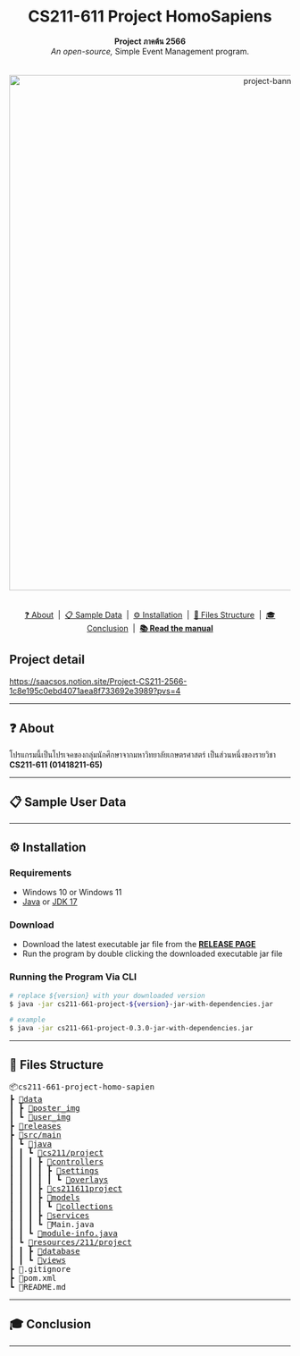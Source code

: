 <h1 align="center">CS211-611 Project HomoSapiens</h1>
<p align="center">
    <b>Project ภาคต้น 2566</b> <br>
    <i>An open-source,</i> Simple Event Management program.<br>
    <br>
    <br><img width="922" alt="project-banner" src="https://github.com/CS211-661/cs211-661-project-homo-sapien/assets/96496274/755eff15-24c0-4a3e-af82-a2097f1768eb"><br>
    <br>
    <br>
    <a href="#-about">❓ About</a>‎ ‎ |‎ ‎ 
    <a href="#-sample-user-data">📋 Sample Data</a>‎ ‎ |‎ ‎ 
    <a href="#%EF%B8%8F-installation">⚙️ Installation</a>‎ ‎ |‎ ‎ 
    <a href="#-files-structure">📁 Files Structure</a>‎ ‎ |‎ ‎ 
    <a href="#-conclusion">🎓 Conclusion</a>‎ ‎ |‎ ‎ 
    <b><a href="">📚 Read the manual</a></b><br>
</p>

## Project detail
https://saacsos.notion.site/Project-CS211-2566-1c8e195c0ebd4071aea8f733692e3989?pvs=4

---

## ❓ About
โปรแกรมนี้เป็นโปรเจคของกลุ่มนักศึกษาจากมหาวิทยาลัยเกษตรศาสตร์ เป็นส่วนหนึ่งของรายวิชา <b>CS211-611 (01418211-65)</b>

---

## 📋 Sample User Data

---

## ⚙️ Installation
### Requirements
- Windows 10 or Windows 11
- <a href="https://www.java.com/en/">Java</a> or <a href="https://www.oracle.com/java/technologies/javase/jdk17-archive-downloads.html">JDK 17</a>

### Download
- Download the latest executable jar file from the <b><a href="https://github.com/CS211-661/cs211-661-project-homo-sapien/releases">RELEASE PAGE</a></b>
- Run the program by double clicking the downloaded executable jar file

### Running the Program Via CLI
```bash
# replace ${version} with your downloaded version
$ java -jar cs211-661-project-${version}-jar-with-dependencies.jar
```

```bash
# example
$ java -jar cs211-661-project-0.3.0-jar-with-dependencies.jar
```

---

## 📁 Files Structure
<pre>
📦cs211-661-project-homo-sapien
┣ <a href="https://github.com/CS211-661/cs211-661-project-homo-sapien/tree/main/data">📂data</a>
┃ ┣ <a href="https://github.com/CS211-661/cs211-661-project-homo-sapien/tree/main/data/poster_img">📂poster_img</a>
┃ ┗ <a href="https://github.com/CS211-661/cs211-661-project-homo-sapien/tree/main/user_img">📂user_img</a>
┣ <a href="https://github.com/CS211-661/cs211-661-project-homo-sapien/tree/main/releases">📂releases</a>
┣ <a href="https://github.com/CS211-661/cs211-661-project-homo-sapien/tree/main/src/main">📂src/main</a>
┃ ┗ <a href="https://github.com/CS211-661/cs211-661-project-homo-sapien/tree/main/src/main/java">📂java</a>
┃ ┃ ┗ <a href="https://github.com/CS211-661/cs211-661-project-homo-sapien/tree/main/src/main/java/cs211/project">📂cs211/project</a>
┃ ┃ ┃ ┣ <a href="https://github.com/CS211-661/cs211-661-project-homo-sapien/tree/main/src/main/java/cs211/project/controllers">📂controllers</a>
┃ ┃ ┃ ┃ ┣ <a href="https://github.com/CS211-661/cs211-661-project-homo-sapien/tree/main/src/main/java/cs211/project/controllers/settings">📂settings</a>
┃ ┃ ┃ ┃ ┃ ┗ <a href="https://github.com/CS211-661/cs211-661-project-homo-sapien/tree/main/src/main/java/cs211/project/controllers/settings/overlays">📂overlays</a>
┃ ┃ ┃ ┣ <a href="https://github.com/CS211-661/cs211-661-project-homo-sapien/tree/main/src/main/java/cs211/project/cs211661project">📂cs211611project</a>
┃ ┃ ┃ ┣ <a href="https://github.com/CS211-661/cs211-661-project-homo-sapien/tree/main/src/main/java/cs211/project/models">📂models</a>
┃ ┃ ┃ ┃ ┗ <a href="https://github.com/CS211-661/cs211-661-project-homo-sapien/tree/main/src/main/java/cs211/project/models/collections">📂collections</a>
┃ ┃ ┃ ┣ <a href="https://github.com/CS211-661/cs211-661-project-homo-sapien/tree/main/src/main/java/cs211/project/services">📂services</a>
┃ ┃ ┃ ┗ 📜Main.java
┃ ┃ ┗ <a href="https://github.com/CS211-661/cs211-661-project-homo-sapien/tree/main/src/main/java/module-info.java">📜module-info.java</a>
┃ ┗ <a href="https://github.com/CS211-661/cs211-661-project-homo-sapien/tree/main/src/main/resources">📂resources/211/project</a>
┃ ┃ ┣ <a href="https://github.com/CS211-661/cs211-661-project-homo-sapien/tree/main/src/main/resources/cs211/project/database">📂database</a>
┃ ┃ ┗ <a href="https://github.com/CS211-661/cs211-661-project-homo-sapien/tree/main/src/main/resources/cs211/project/views">📂views</a>
┣ 📜.gitignore
┣ 📜pom.xml
┗ 📜README.md
</pre>

---

## 🎓 Conclusion

---
